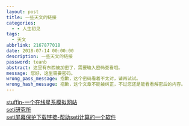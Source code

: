 ```yaml
---
layout: post
title: 一些天文的链接
categories:
  - - 人生初见
tags: 
  - 天文
abbrlink: 2167877018
date: 2018-07-14 00:00:00
description: 一些天文的链接
password: teanb
abstract: 这里有东西被加密了，需要输入密码查看哦。
message: 您好，这里需要密码。
wrong_pass_message: 抱歉，这个密码看着不太对，请再试试。
wrong_hash_message: 抱歉，这个文章不能被纠正，不过您还是能看看解密后的内容。
---
```

[stuffin-一个在线星系模拟网站](http://stuffin.space)  
[seti研究所](https://www.seti.org/)  
[seti屏幕保护下载链接-帮助seti计算的一个软件](https://setiathome.berkeley.edu/join.php)